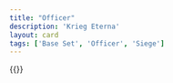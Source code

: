 ```yaml
---
title: "Officer"
description: 'Krieg Eterna'
layout: card
tags: ['Base Set', 'Officer', 'Siege']
---
```

{{<card-detail-page title="Officer3" artwork="Officers from a Cuirassier Regiment in front of a Country House by Édouard Detaille (1897)" />}}